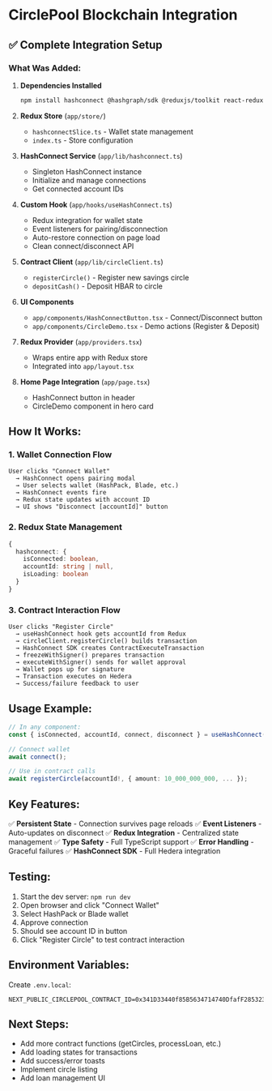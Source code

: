 # CirclePool Blockchain Integration

## ✅ Complete Integration Setup

### What Was Added:

1. **Dependencies Installed**
   ```bash
   npm install hashconnect @hashgraph/sdk @reduxjs/toolkit react-redux
   ```

2. **Redux Store** (`app/store/`)
   - `hashconnectSlice.ts` - Wallet state management
   - `index.ts` - Store configuration

3. **HashConnect Service** (`app/lib/hashconnect.ts`)
   - Singleton HashConnect instance
   - Initialize and manage connections
   - Get connected account IDs

4. **Custom Hook** (`app/hooks/useHashConnect.ts`)
   - Redux integration for wallet state
   - Event listeners for pairing/disconnection
   - Auto-restore connection on page load
   - Clean connect/disconnect API

5. **Contract Client** (`app/lib/circleClient.ts`)
   - `registerCircle()` - Register new savings circle
   - `depositCash()` - Deposit HBAR to circle

6. **UI Components**
   - `app/components/HashConnectButton.tsx` - Connect/Disconnect button
   - `app/components/CircleDemo.tsx` - Demo actions (Register & Deposit)

7. **Redux Provider** (`app/providers.tsx`)
   - Wraps entire app with Redux store
   - Integrated into `app/layout.tsx`

8. **Home Page Integration** (`app/page.tsx`)
   - HashConnect button in header
   - CircleDemo component in hero card

## How It Works:

### 1. Wallet Connection Flow
```
User clicks "Connect Wallet" 
  → HashConnect opens pairing modal
  → User selects wallet (HashPack, Blade, etc.)
  → HashConnect events fire
  → Redux state updates with account ID
  → UI shows "Disconnect [accountId]" button
```

### 2. Redux State Management
```typescript
{
  hashconnect: {
    isConnected: boolean,
    accountId: string | null,
    isLoading: boolean
  }
}
```

### 3. Contract Interaction Flow
```
User clicks "Register Circle"
  → useHashConnect hook gets accountId from Redux
  → circleClient.registerCircle() builds transaction
  → HashConnect SDK creates ContractExecuteTransaction
  → freezeWithSigner() prepares transaction
  → executeWithSigner() sends for wallet approval
  → Wallet pops up for signature
  → Transaction executes on Hedera
  → Success/failure feedback to user
```

## Usage Example:

```typescript
// In any component:
const { isConnected, accountId, connect, disconnect } = useHashConnect();

// Connect wallet
await connect();

// Use in contract calls
await registerCircle(accountId!, { amount: 10_000_000_000, ... });
```

## Key Features:

✅ **Persistent State** - Connection survives page reloads
✅ **Event Listeners** - Auto-updates on disconnect
✅ **Redux Integration** - Centralized state management
✅ **Type Safety** - Full TypeScript support
✅ **Error Handling** - Graceful failures
✅ **HashConnect SDK** - Full Hedera integration

## Testing:

1. Start the dev server: `npm run dev`
2. Open browser and click "Connect Wallet"
3. Select HashPack or Blade wallet
4. Approve connection
5. Should see account ID in button
6. Click "Register Circle" to test contract interaction

## Environment Variables:

Create `.env.local`:
```
NEXT_PUBLIC_CIRCLEPOOL_CONTRACT_ID=0x341D33440f85B5634714740DfafF285323C4657C
```

## Next Steps:

- Add more contract functions (getCircles, processLoan, etc.)
- Add loading states for transactions
- Add success/error toasts
- Implement circle listing
- Add loan management UI


